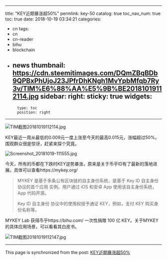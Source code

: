 
---
title: "KEY近期暴涨超50%"
permlink: key-50
catalog: true
toc_nav_num: true
toc: true
date: 2018-10-19 03:34:21
categories:
- cn
tags:
- cn
- cn-reader
- bihu
- blockchain
- news
thumbnail: https://cdn.steemitimages.com/DQmZBqBDb9QPBxPhUjoJ23JPfrDhKNgh1MvYpbMfqb7Ry3v/TIM%E6%88%AA%E5%9B%BE20181019112114.jpg
sidebar:
    right:
        sticky: true
widgets:
    -
        type: toc
        position: right
---


![TIM截图20181019112114.jpg](https://cdn.steemitimages.com/DQmZBqBDb9QPBxPhUjoJ23JPfrDhKNgh1MvYpbMfqb7Ry3v/TIM%E6%88%AA%E5%9B%BE20181019112114.jpg)

KEY最近一周从最低的0.009元一度上涨至今天的最高0.015元，涨幅超过50%。围观群众很是惊讶，赶紧来探个究竟。

![Screenshot_20181019-111555.jpg](https://cdn.steemitimages.com/DQmemirBj5ZKqMA3rep4AjcqCYcVA8PvAxcMB7FbMk677Rq/Screenshot_20181019-111555.jpg)

今天，所有的币都在下跌时KEY逆势暴涨，原来是关于币乎ID有了最新的落地进展。具体可以查看https://mykey.org/ 

>MYKEY 是基于多条公有区块链的自主身份系统，是基于 Key ID 自主身份协议的首个应用 实例。用户通过 iOS 和安卓 App 使用该自主身份系统，App 代码开源。
>
>Key ID 自主身份 协议中的使用权授予通证 KEY，例如，支付 KEY 购买身份名称等。

MYKEY Lab 获得币乎https://bihu.com/ 一次性捐赠 100 亿 KEY。关于MYKEY的具体应用场景，可以看看其白皮书。

![TIM截图20181019112147.jpg](https://cdn.steemitimages.com/DQmPqa83km7HJstN8KekJnQ7Jn1ANCDsZMfVsgPKTojrQDN/TIM%E6%88%AA%E5%9B%BE20181019112147.jpg)

- - -

This page is synchronized from the post: [KEY近期暴涨超50%](https://steemit.com/@yellowbird/key-50)
